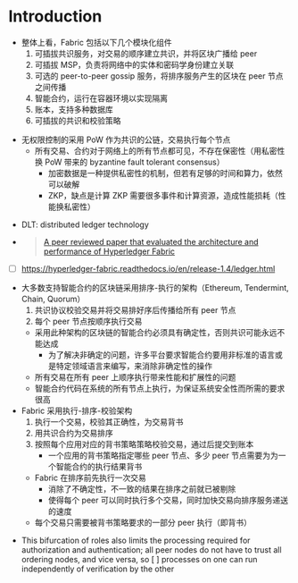 # Introduction
- 整体上看，Fabric 包括以下几个模块化组件
    1. 可插拔共识服务，对交易的顺序建立共识，并将区块广播给 peer
    2. 可插拔 MSP，负责将网络中的实体和密码学身份建立关联
    3. 可选的 peer-to-peer gossip 服务，将排序服务产生的区块在 peer 节点之间传播
    4. 智能合约，运行在容器环境以实现隔离
    5. 账本，支持多种数据库
    6. 可插拔的共识和校验策略
<!-- - At a high level, Fabric is comprised of the following modular components
    1. A pluggable **ordering service** establishes consensus on the **order of transactions** and then **broadcasts blocks to peers**
    2. A pluggable membership service provider is responsible for **associating entities in the network with cryptographic identities**
    3. An optional peer-to-peer gossip service disseminates the blocks output by [ ] ordering service to other peers
    4. Smart contracts (“chaincode”) run within a container environment (e.g. Docker) for **isolation**
        - They can be written in standard programming languages but **do not have direct access to the ledger state**
    5. The ledger can be configured to support a variety of DBMSs
    6. A pluggable [ ] endorsement and validation policy enforcement that can be independently configured per application -->

<!-- - Most existing smart-contract capable blockchain platforms follow an order-execute architecture in which the consensus protocol:
    1. validates and orders transactions then propagates them to all peer nodes
    2. **each peer** then executes the transactions **sequentially**
    - > Ethereum, Tendermint, Chain, Quorum
    - Smart contracts executing in a blockchain that operates with the order-execute architecture must be **deterministic**; otherwise, **consensus might never be reached**
    - To address the non-determinism issue, many platforms require that the smart contracts be written in a non-standard, or domain-specific language (such as Solidity) so that non-deterministic operations can be eliminated
    - Further, since all transactions are executed sequentially by all nodes, performance and scale is limited
    - The fact that the smart contract code **executes on every node** in the system demands that complex measures be taken to protect the overall system from potentially malicious contracts in order to ensure resiliency of the overall system
- Fabric follows an execute-order-validate architecture
    1. **execute** a transaction and check its correctness, thereby **endorsing** it
    2. **order** transactions via a (pluggable) consensus protocol
    3. **validate transactions against** an application-specific **endorsement policy before committing them to the ledger**
    - **Fabric executes transactions before reaching final agreement on their order**
    - In Fabric, an application-specific endorsement policy **specifies** which peer nodes, or how many of them, need to **vouch for the correct execution of a given smart contract**
        - Thus, each transaction need only be executed (endorsed) by the subset of the peer nodes necessary to satisfy the transaction’s endorsement policy
    - This first phase also eliminates any non-determinism, as inconsistent results can be **filtered out before ordering** -->
- 无权限控制的采用 PoW 作为共识的公链，交易执行每个节点
    - 所有交易、合约对于网络上的所有节点都可见，不存在保密性（用私密性换 PoW 带来的 byzantine fault tolerant consensus）
        - 加密数据是一种提供私密性的机制，但若有足够的时间和算力，依然可以破解
        - ZKP，缺点是计算 ZKP 需要很多事件和计算资源，造成性能损耗（性能换私密性）
<!-- - In a public, permissionless blockchain network that leverages PoW for its consensus model, transactions are executed on every node
    - This means that neither can there be confidentiality of the contracts themselves, nor of the transaction data that they process
    - Every transaction, and the code that implements it, is visible to every node in the network. In this case, we have traded confidentiality of contract and data for byzantine fault tolerant consensus delivered by PoW
    - Encrypting data is one approach to providing confidentiality; however, in a permissionless network leveraging PoW for its consensus, the encrypted data is sitting on every node. Given enough time and computational resource, the encryption could be broken
    - [ ] Zero knowledge proofs (ZKP) are another area of research being explored to address this problem, the trade-off here being that, presently, computing a ZKP requires considerable time and computational resources. Hence, the trade-off in this case is **performance for confidentiality** -->
<!-- - Fabric has added support for private data and is working on zero knowledge proofs (ZKP) available in the future -->
- DLT: distributed ledger technology
- > [A peer reviewed paper that evaluated the architecture and performance of Hyperledger Fabric](https://arxiv.org/abs/1801.10228v1)
<!-- # Blockchain
- The information recorded to a blockchain is **append-only**, using cryptographic techniques that guarantee that once a transaction has been added to the ledger it cannot be modified
- Unlike today’s systems, where a participant’s private programs are used to update their private ledgers, a blockchain system has shared programs to update shared ledgers -->
<!-- ## Consensus
- The process of **keeping the ledger transactions synchronized across the network** — to ensure that **ledgers update only when transactions are approved by the appropriate participants**, and that when ledgers do update, they **update with the same transactions in the same order** — is called consensus -->
<!-- ## Fabric
- The members of a Hyperledger Fabric network enroll through a trusted Membership Service Provider (MSP)
- Hyperledger Fabric supports networks where privacy (using channels) is a key operational requirement as well as networks that are comparatively open
    - A channel allows a group of participants to create a **separate ledger** of transactions -->

- [ ] https://hyperledger-fabric.readthedocs.io/en/release-1.4/ledger.html

- 大多数支持智能合约的区块链采用排序-执行的架构（Ethereum, Tendermint, Chain, Quorum）
    1. 共识协议校验交易并将交易排好序后传播给所有 peer 节点
    2. 每个 peer 节点按顺序执行交易
    - 采用此种架构的区块链的智能合约必须具有确定性，否则共识可能永远不能达成
        - 为了解决非确定的问题，许多平台要求智能合约要用非标准的语言或是特定领域语言来编写，来消除非确定性的操作
    - 所有交易在所有 peer 上顺序执行带来性能和扩展性的问题
    - 智能合约代码在系统的所有节点上执行，为保证系统安全性而所需的要求很高
- Fabric 采用执行-排序-校验架构
    1. 执行一个交易，校验其正确性，为交易背书
    2. 用共识合约为交易排序
    3. 按照每个应用对应的背书策略策略校验交易，通过后提交到账本
        - 一个应用的背书策略指定哪些 peer 节点、多少 peer 节点需要为为一个智能合约的执行结果背书
    - Fabric 在排序前先执行一次交易
        - 消除了不确定性，不一致的结果在排序之前就已被剔除
        - 使得每个 peer 可以同时执行多个交易，同时加快交易向排序服务递送的速度
    - 每个交易只需要被背书策略要求的一部分 peer 执行（即背书）
<!-- - Most existing smart-contract capable blockchain platforms follow an order-execute architecture in which the consensus protocol:
    1. validates and orders transactions then propagates them to all peer nodes
    2. **each peer** then executes the transactions **sequentially**
    - > Ethereum, Tendermint, Chain, Quorum
    - Smart contracts executing in a blockchain that operates with the order-execute architecture must be **deterministic**; otherwise, **consensus might never be reached**
    - To address the non-determinism issue, many platforms require that the smart contracts be written in a non-standard, or domain-specific language (such as Solidity) so that non-deterministic operations can be eliminated
    - Further, since all transactions are executed sequentially by all nodes, performance and scale is limited
    - The fact that the smart contract code **executes on every node** in the system demands that complex measures be taken to protect the overall system from potentially malicious contracts in order to ensure resiliency of the overall system -->

<!-- - Fabric follows an execute-order-validate architecture
    1. **execute** a transaction and check its correctness, thereby **endorsing** it
    2. **order** transactions via a (pluggable) consensus protocol
    3. **validate transactions against** an application-specific **endorsement policy before committing them to the ledger**
    - **Fabric executes transactions before reaching final agreement on their order**
    - In Fabric, an application-specific endorsement policy **specifies** which peer nodes, or how many of them, need to **vouch for the correct execution of a given smart contract**
        - Thus, each transaction need only be executed (endorsed) by the subset of the peer nodes necessary to satisfy the transaction’s endorsement policy
    - This first phase also eliminates any non-determinism, as inconsistent results can be **filtered out before ordering** -->
<!-- - The ordering of transactions is **delegated** to a modular component for consensus that is logically decoupled from the peers that execute transactions and maintain the ledger
    - Since consensus is modular, its implementation can be tailored to the trust assumption of a particular deployment or solution -->

<!-- - Transaction **execution** is separated from transaction **ordering** and **commitment** -->
<!-- - Executing transactions prior to ordering them enables each peer node to process multiple transactions simultaneously. This **concurrent execution** increases processing efficiency on each peer and accelerates delivery of transactions to the ordering service -->
<!-- - The ***division*** of labor unburdens ordering nodes from the demands of transaction execution and ledger maintenance, while peer nodes are freed from ordering (consensus) workloads
    - Orderer 只做排序，不执行交易、维护账本
    - Peer 只执行交易、维护账本，不做排序 -->
- This bifurcation of roles also limits the processing required for authorization and authentication; all peer nodes do not have to trust all ordering nodes, and vice versa, so [ ] processes on one can run independently of verification by the other
<!-- - Transaction flow: proposal, endorsement, ordering, validation, commitment -->